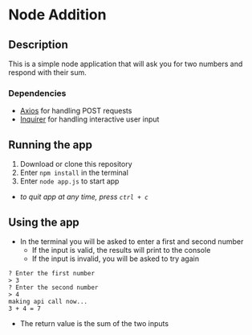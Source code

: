 # Node Addition

## Description
This is a simple node application that will ask you for two numbers and respond with their sum.
  
  ### Dependencies
  * [Axios](https://www.npmjs.com/package/axios) for handling POST requests
  * [Inquirer](https://www.npmjs.com/package/inquirer) for handling interactive user input

## Running the app
 1. Download or clone this repository
 1. Enter `npm install` in the terminal
 1. Enter `node app.js` to start app
  
  * *to quit app at any time, press `ctrl + c`*


## Using the app
 * In the terminal you will be asked to enter a first and second number
   + If the input is valid, the results will print to the console
   + If the input is invalid, you will be asked to try again

```node
? Enter the first number
> 3
? Enter the second number
> 4
making api call now...
3 + 4 = 7
```
 * The return value is the sum of the two inputs

